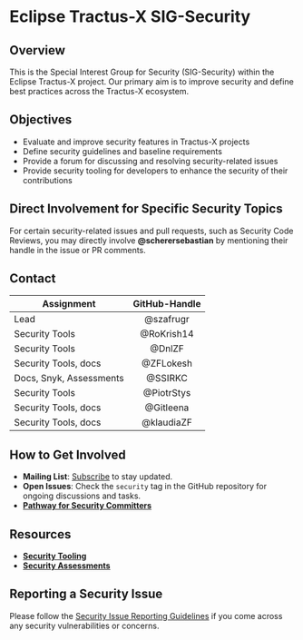 # Eclipse Tractus-X SIG-Security

## Overview

This is the Special Interest Group for Security (SIG-Security) within the Eclipse Tractus-X project. Our primary aim is to improve security and define best practices across the Tractus-X ecosystem.

## Objectives

- Evaluate and improve security features in Tractus-X projects
- Define security guidelines and baseline requirements
- Provide a forum for discussing and resolving security-related issues
- Provide security tooling for developers to enhance the security of their contributions

## Direct Involvement for Specific Security Topics

For certain security-related issues and pull requests, such as Security Code Reviews, you may directly involve **@scherersebastian** by mentioning their handle in the issue or PR comments.

## Contact

| Assignment    | GitHub-Handle        |
| ------------- |:-------------:|
| Lead | @szafrugr |
| Security Tools | @RoKrish14      |
| Security Tools | @DnlZF      |
| Security Tools, docs | @ZFLokesh |
| Docs, Snyk, Assessments | @SSIRKC |
| Security Tools | @PiotrStys |
| Security Tools, docs | @Gitleena |
| Security Tools, docs | @klaudiaZF |

## How to Get Involved

- **Mailing List**: [Subscribe](https://accounts.eclipse.org/mailing-list/tractusx-dev) to stay updated.
- **Open Issues**: Check the `security` tag in the GitHub repository for ongoing discussions and tasks.
- [**Pathway for Security Committers**](https://github.com/eclipse-tractusx/sig-security/blob/main/security-committer-pathway.md)

## Resources

- [**Security Tooling**](https://github.com/eclipse-tractusx/sig-security/blob/main/security-tooling.md)
- [**Security Assessments**](https://github.com/eclipse-tractusx/sig-security/blob/main/security-assessment.md)

## Reporting a Security Issue

Please follow the [Security Issue Reporting Guidelines](https://eclipse-tractusx.github.io/docs/release/trg-7/trg-7-01#security-file) if you come across any security vulnerabilities or concerns.
